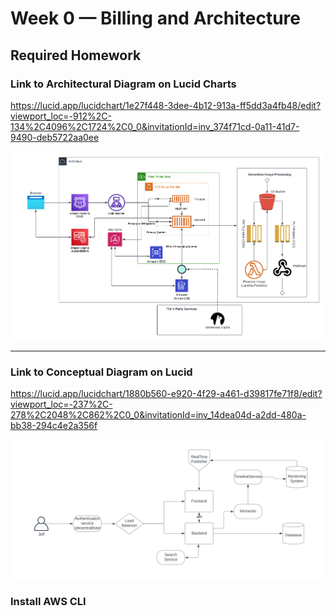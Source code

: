 # Week 0 — Billing and Architecture

## Required Homework
### Link to Architectural Diagram on Lucid Charts

https://lucid.app/lucidchart/1e27f448-3dee-4b12-913a-ff5dd3a4fb48/edit?viewport_loc=-912%2C-134%2C4096%2C1724%2C0_0&invitationId=inv_374f71cd-0a11-41d7-9490-deb5722aa0ee

![Architectural Design](../Images/Architectural_Design.png)

---
### Link to Conceptual Diagram on Lucid

https://lucid.app/lucidchart/1880b560-e920-4f29-a461-d39817fe71f8/edit?viewport_loc=-237%2C-278%2C2048%2C862%2C0_0&invitationId=inv_14dea04d-a2dd-480a-bb38-294c4e2a356f

![Conceptual Diagram](../Images/Conceptual_Diagram.png)

### Install AWS CLI